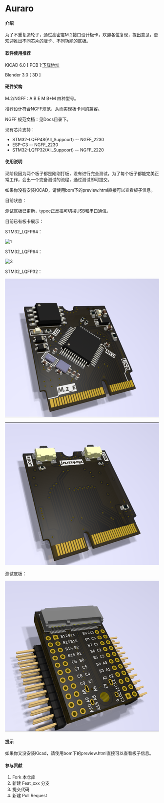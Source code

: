 # Auraro

#### 介绍
​	为了不重复造轮子，通过高密度M.2接口设计板卡，欢迎各位复现，提出意见，更欢迎推出不同芯片的版卡、不同功能的底板。

#### 软件使用推荐

KiCAD 6.0 [ PCB ]:[下载地址](https://www.kicad.org/)

Blender 3.0 [ 3D  ]

#### 硬件架构
M.2/NGFF : A B E M B+M 四种型号。

推荐设计符合NGFF规范，从而实现板卡间的兼容。

NGFF 规范文档：见Docs目录下。

现有芯片支持：

- STM32-LQFP48(All_Suppoort) -- NGFF_2230
- ESP-C3 -- NGFF_2230
- STM32-LQFP32(All_Suppoort) -- NGFF_2220

#### 使用说明

​	 现阶段因为两个板子都是刚刚打板，没有进行完全测试，为了每个板子都能完美正常工作，会出一个完备测试的流程，通过测试即可提交。

如果你没有安装KiCAD，请使用bom下的preview.html直接可以查看板子信息。

目前状态：

测试底板已更新，typec正反插可切换USB和串口通信。

目前已有板卡展示：

STM32_LQFP64：

![1](README.assets/1.png)

STM32_LQFP64：

![3](README.assets/3.png)

STM32_LQFP32：

![5](README.assets/5.png)

![6](README.assets/6.png)

测试底板：

![7](README.assets/7.png)

#### 提示

如果你又没安装Kicad，请使用bom下的preview.html直接可以查看板子信息。

#### 参与贡献

1.  Fork 本仓库
2.  新建 Feat_xxx 分支
3.  提交代码
4.  新建 Pull Request

